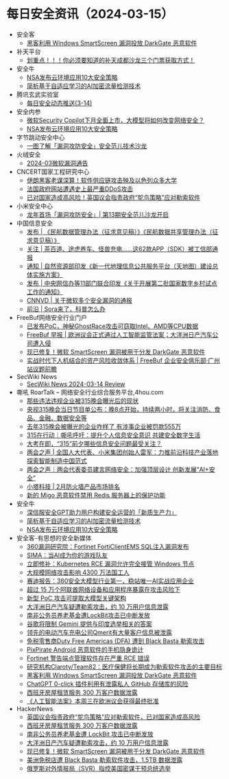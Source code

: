 # 每日安全资讯（2024-03-15）

- 安全客
  - [黑客利用 Windows SmartScreen 漏洞投放 DarkGate 恶意软件](https://mp.weixin.qq.com/s?__biz=MzA5ODA0NDE2MA==&mid=2649786330&idx=1&sn=45f7c3571c50b65a04e3626b948108aa&chksm=8893b7b5bfe43ea381f7bd31ad3c7b9072b0d19c0383f28e813028d2485c03f9080082928571&scene=58&subscene=0#rd)
- 补天平台
  - [划重点！！！你必须要知道的补天成都沙龙三个门票获取方式！](https://mp.weixin.qq.com/s?__biz=MzI2NzY5MDI3NQ==&mid=2247502917&idx=1&sn=a108279c507611f1b4782c34dcc0cafc&chksm=eaf98409dd8e0d1ff12a120329a49a9bdcae74c5423b081de4c7d9a57fdd38907cab3627b777&scene=58&subscene=0#rd)
- 安全牛
  - [NSA发布云环境应用10大安全策略](https://mp.weixin.qq.com/s?__biz=MjM5Njc3NjM4MA==&mid=2651128418&idx=1&sn=5b7466506b9dbdafe9dc3df8dfd7fb3f&chksm=bd15b2b18a623ba715dd92acedf6c51c877c9dd5fcbbea23d93f908050373ac1905a6bb5d5a4&scene=58&subscene=0#rd)
  - [简析基于自适应学习的AI加密流量检测技术](https://mp.weixin.qq.com/s?__biz=MjM5Njc3NjM4MA==&mid=2651128418&idx=2&sn=5833c4c5683459286f8dbdaaf38c1745&chksm=bd15b2b18a623ba70f19881bdc825a3b7e524eb2335ae357a0ac58ff214e73ef2ec022b011ee&scene=58&subscene=0#rd)
- 腾讯玄武实验室
  - [每日安全动态推送(3-14)](https://mp.weixin.qq.com/s?__biz=MzA5NDYyNDI0MA==&mid=2651959557&idx=1&sn=12289e37fa6142325678739a2d55b822&chksm=8baed19abcd9588c67f9644d7c05cbec589522c248c70a5d5d47458a6b21883ee2cac73a4005&scene=58&subscene=0#rd)
- 安全内参
  - [微软Security Copilot下月全面上市，大模型将如何改变网络安全？](https://mp.weixin.qq.com/s?__biz=MzI4NDY2MDMwMw==&mid=2247511203&idx=1&sn=aa8be5e72af5987202a50a88c1805685&chksm=ebfaeb83dc8d62953293740654a876e424d8bf4795cbbd8bcfbc543bf7b6b0383cc5bdeee5c9&scene=58&subscene=0#rd)
  - [NSA发布云环境应用10大安全策略](https://mp.weixin.qq.com/s?__biz=MzI4NDY2MDMwMw==&mid=2247511203&idx=2&sn=e25128a3ea1abe531b3951e67e2eec20&chksm=ebfaeb83dc8d62956f7eb15ccb54edada4a5bda95191f94a4166fd4b42a14be6f35bf342010b&scene=58&subscene=0#rd)
- 字节跳动安全中心
  - [一图了解「漏洞攻防安全」安全范儿技术沙龙](https://mp.weixin.qq.com/s?__biz=MzUzMzcyMDYzMw==&mid=2247492466&idx=1&sn=84b2b31cdce477897b57ef42e20cb21b&chksm=fa9d1824cdea9132e1d32af2365f3c5222aac03b790233d0b8a1d5feadf421382564c01cfce4&scene=58&subscene=0#rd)
- 火绒安全
  - [2024-03微软漏洞通告](https://mp.weixin.qq.com/s?__biz=MzI3NjYzMDM1Mg==&mid=2247517847&idx=1&sn=09660dbfa3c5b39351c9e176021aa7d1&chksm=eb7058a8dc07d1bed9c9b0efdf2831d0b77af47fc5431040a516a43149e80447afa986c93a7c&scene=58&subscene=0#rd)
- CNCERT国家工程研究中心
  - [伊朗黑客老谋深算！软件供应链攻击殃及以色列众多大学](https://mp.weixin.qq.com/s?__biz=MzUzNDYxOTA1NA==&mid=2247543438&idx=1&sn=dc0f1361d9598560edf5315ee84db85b&chksm=fa939c4fcde41559fdeed2195393ec3594b4f2736ae2e52e111bc50ffcdce0ca5cef1f798dca&scene=58&subscene=0#rd)
  - [法国政府网站遭遇史上最严重DDoS攻击](https://mp.weixin.qq.com/s?__biz=MzUzNDYxOTA1NA==&mid=2247543438&idx=2&sn=01cf3e9a69ae1dc349818fde6cbb502c&chksm=fa939c4fcde4155991588cfff721f21fb5f3eb241bd054db60406e80ce76149e93efab23cd87&scene=58&subscene=0#rd)
  - [已对国家造成高风险！英国议会指责政府“鸵鸟策略”应对勒索软件](https://mp.weixin.qq.com/s?__biz=MzUzNDYxOTA1NA==&mid=2247543438&idx=3&sn=b5972888fde0390910a81c7937a73525&chksm=fa939c4fcde41559a5f938de3669031ec1c0fb2be3ea26a34b10561b19191d7b688ba2e1b513&scene=58&subscene=0#rd)
- 小米安全中心
  - [龙年首场「漏洞攻防安全」| 第13期安全范儿沙龙开启](https://mp.weixin.qq.com/s?__biz=MzI2NzI2OTExNA==&mid=2247516454&idx=1&sn=1956c3ef3690d050946a83f25057779f&chksm=ea83a7b3ddf42ea5cb19be41217f2692a412184362cf7ad1abc018b7c6d92b7cb7d4deab70f2&scene=58&subscene=0#rd)
- 中国信息安全
  - [发布 | 《民航数据管理办法（征求意见稿）》《民航数据共享管理办法（征求意见稿）》](https://mp.weixin.qq.com/s?__biz=MzA5MzE5MDAzOA==&mid=2664207621&idx=1&sn=0318a51e27c24d8c95fab690d9d32962&chksm=8b5997fcbc2e1eea0f20d48748d1d88b15de3c25e14913ef274088904cd5e6c6553201d0b78f&scene=58&subscene=0#rd)
  - [关注 | 茶百道、途虎养车、怪兽充电……这62款APP（SDK）被工信部通报](https://mp.weixin.qq.com/s?__biz=MzA5MzE5MDAzOA==&mid=2664207621&idx=2&sn=ebe031411dd4109fd92e7ef31dab5e32&chksm=8b5997fcbc2e1eea3bdff487c6678bbf42f6944ce1ebb57a3266dc4d3a2127d2dcf14147ebea&scene=58&subscene=0#rd)
  - [通知 | 自然资源部印发《新一代地理信息公共服务平台（天地图）建设总体实施方案》](https://mp.weixin.qq.com/s?__biz=MzA5MzE5MDAzOA==&mid=2664207621&idx=3&sn=82251f4d11fa3e59cb07dc535b6f71e7&chksm=8b5997fcbc2e1eeaf1cb0a7d96f563fb46bca2c74f91367795d190a2632fa719db7d0ea478c1&scene=58&subscene=0#rd)
  - [发布 | 中央网信办等11部门联合印发《关于开展第二批国家数字乡村试点工作的通知》](https://mp.weixin.qq.com/s?__biz=MzA5MzE5MDAzOA==&mid=2664207621&idx=4&sn=9a6e1a03ae3c5516f78dd5864cc0f7fd&chksm=8b5997fcbc2e1eea8ebfdc184363d168008a0df315447d203ab7d6b1ed4db3aee8dcca85a2ea&scene=58&subscene=0#rd)
  - [CNNVD | 关于微软多个安全漏洞的通报](https://mp.weixin.qq.com/s?__biz=MzA5MzE5MDAzOA==&mid=2664207621&idx=5&sn=66af2194c689ba5ac8d6cdecfa054b2d&chksm=8b5997fcbc2e1eeabe1bd7d9f7c4b261258e43a933b43523d47547b31dd16ac260746eb0b40b&scene=58&subscene=0#rd)
  - [前沿 | Sora来了，科普怎么办](https://mp.weixin.qq.com/s?__biz=MzA5MzE5MDAzOA==&mid=2664207621&idx=6&sn=414b45f12f8562d0b9f6b106b642b413&chksm=8b5997fcbc2e1eea841db0bf2c2807706ffeec39864ffd12d5561d83586169de78d376986816&scene=58&subscene=0#rd)
- FreeBuf网络安全行业门户
  - [已发布PoC，神秘GhostRace攻击可窃取Intel、AMD等CPU数据](https://www.freebuf.com/articles/394821.html)
  - [FreeBuf 早报 | 欧洲议会正式通过人工智能监管法案；大洋洲日产汽车公司遭入侵](https://www.freebuf.com/news/394814.html)
  - [现已修复！微软 SmartScreen 漏洞被用于分发 DarkGate 恶意软件](https://www.freebuf.com/news/394773.html)
  - [实战时代下人机结合的资产风险收敛体系 | FreeBuf 企业安全俱乐部·广州站议题前瞻](https://www.freebuf.com/articles/394763.html)
- SecWiki News
  - [SecWiki News 2024-03-14 Review](http://www.sec-wiki.com/?2024-03-14)
- 嘶吼 RoarTalk – 网络安全行业综合服务平台,4hou.com
  - [那些违法违规企业被315晚会曝光后的现状](https://www.4hou.com/posts/qpK7)
  - [央视315晚会当日节目单公布：晚8点开始，持续两小时，将关注消防、食品、金融、数据安全等](https://www.4hou.com/posts/onGY)
  - [去年315晚会被曝光的企业咋样了 有涉事企业被罚款555万](https://www.4hou.com/posts/rqL2)
  - [315在行动｜嘶吼呼吁：提升个人信息安全意识 共建安全数字生活](https://www.4hou.com/posts/vxP8)
  - [大考在即，“315”前夕哪些信息安全问题最受关注？](https://www.4hou.com/posts/xzRl)
  - [两会之声 | 全国人大代表、小米集团创始人雷军：力推前沿科技产业落地 探索智能制造中国范式](https://www.4hou.com/posts/wyQr)
  - [两会之声｜两会代表委员建言网络安全：加强顶层设计 创新发展“AI+安全”](https://www.4hou.com/posts/poJQ)
  - [小塔科技 | 2月防火墙产品市场排名](https://www.4hou.com/posts/nmE5)
  - [新的 Migo 恶意软件禁用 Redis 服务器上的保护功能](https://www.4hou.com/posts/YY3Y)
- 安全牛
  - [深信服安全GPT助力用户构建安全运营的「新质生产力」](https://www.aqniu.com/vendor/102955.html)
  - [简析基于自适应学习的AI加密流量检测技术](https://www.aqniu.com/vendor/102949.html)
  - [NSA发布云环境应用10大安全策略](https://www.aqniu.com/industry/102946.html)
- 安全客-有思想的安全新媒体
  - [360漏洞研究院：Fortinet FortiClientEMS SQL注入漏洞发布](https://www.anquanke.com/post/id/293977)
  - [SIMA：当AI成为你的游戏队友](https://www.anquanke.com/post/id/293974)
  - [立即修补：Kubernetes RCE 漏洞允许完全接管 Windows 节点](https://www.anquanke.com/post/id/293971)
  - [大规模网络攻击影响 4300 万法国工人](https://www.anquanke.com/post/id/293968)
  - [赛迪报告：360安全大模型行业第一，稳站唯一AI实战应用企业](https://www.anquanke.com/post/id/293965)
  - [超过 15 万个阿联酋网络设备和应用程序暴露在攻击风险下](https://www.anquanke.com/post/id/293958)
  - [新型 PoC 攻击可提取大模型关键架构](https://www.anquanke.com/post/id/293952)
  - [大洋洲日产汽车疑遭勒索攻击，约 10 万用户信息泄露](https://www.anquanke.com/post/id/293949)
  - [南非公务员养老基金遭LockBit攻击已中断发放](https://www.anquanke.com/post/id/293946)
  - [谷歌将限制 Gemini 提供与印度选举相关的答案](https://www.anquanke.com/post/id/293939)
  - [领先的电动汽车充电公司Qmerit有大量客户信息被泄露](https://www.anquanke.com/post/id/293935)
  - [免税零售商Duty Free Americas (DFA) 遭到 Black Basta 勒索攻击](https://www.anquanke.com/post/id/293930)
  - [PixPirate Android 恶意软件的手机隐身诡计](https://www.anquanke.com/post/id/293928)
  - [Fortinet 警告端点管理软件存在严重 RCE 错误](https://www.anquanke.com/post/id/293925)
  - [研究机构Claroty/Team82：医疗保健将长期成为勒索软件攻击的主要目标](https://www.anquanke.com/post/id/293919)
  - [黑客利用 Windows SmartScreen 漏洞投放 DarkGate 恶意软件](https://www.anquanke.com/post/id/293916)
  - [ChatGPT 0-click 插件利用有泄露私人 GitHub 存储库的风险](https://www.anquanke.com/post/id/293915)
  - [西班牙房屋租赁服务 300 万客户数据泄露](https://www.anquanke.com/post/id/293911)
  - [《人工智能法案》本周三在欧洲议会获得最终批准](https://www.anquanke.com/post/id/293908)
- HackerNews
  - [英国议会指责政府“鸵鸟策略”应对勒索软件，已对国家造成高风险](https://hackernews.cc/archives/50698)
  - [西班牙房屋租赁服务 300 万客户数据泄露](https://hackernews.cc/archives/50692)
  - [南非公务员养老基金遭 LockBit 攻击已中断发放](https://hackernews.cc/archives/50688)
  - [大洋洲日产汽车疑遭勒索攻击，约 10 万用户信息泄露](https://hackernews.cc/archives/50682)
  - [现已修复！微软 SmartScreen 漏洞被用于分发 DarkGate 恶意软件](https://hackernews.cc/archives/50670)
  - [美洲免税店遭 Black Basta 勒索软件攻击，1.5TB 数据泄露](https://hackernews.cc/archives/50660)
  - [俄罗斯对外情报局（SVR）指控美国密谋干预总统选举](https://hackernews.cc/archives/50655)

